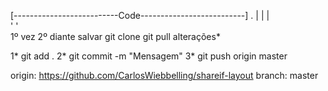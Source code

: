 [--------------------------Code--------------------------]
				.
    |		|		|		
    ' 	        ' 	
1º vez	     2º diante	      salvar
git clone    git pull	    alterações*



1* git add .
2* git commit -m "Mensagem"
3* git push origin master


origin: https://github.com/CarlosWiebbelling/shareif-layout
branch: master

